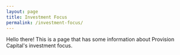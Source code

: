 ```yaml
---
layout: page
title: Investment Focus
permalink: /investment-focus/
---
```


Hello there! This is a page that has some information about Provision Capital's investment focus.
